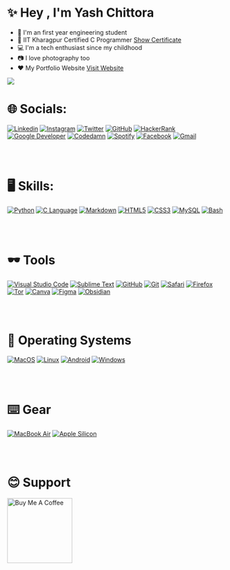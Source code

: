 # ✨ Hey , I'm Yash Chittora 
- 📘 I'm an first year engineering student
- 📜 IIT Kharagpur Certified C Programmer [Show Certificate](https://internalapp.nptel.ac.in/noc/Ecertificate/?q=NPTEL23CS53S4485026204329915)
- 💻 I'm a tech enthusiast since my childhood 
- 📷 I love photography too
- ♥️ My Portfolio Website [Visit Website](https://yashchittora.github.io/Personal-Portfolio/HTML/index.html)

<!-- ![](https://github-readme-stats.vercel.app/api?username=YASHCHITTORA&theme=highcontrast&hide_border=true&include_all_commits=true&count_private=false)<br/> -->
![](https://github-readme-streak-stats.herokuapp.com/?user=YASHCHITTORA&theme=highcontrast&hide_border=true)<br/>
<!-- ![](https://github-readme-stats.vercel.app/api/top-langs/?username=YASHCHITTORA&theme=highcontrast&hide_border=false&include_all_commits=true&count_private=false&layout=compact)
 -->
 

# 🌐 Socials:
[![Linkedin](https://img.shields.io/badge/linkedin-3670A0?style=for-the-badge&logo=linkedin&logoColor=FFFFFF)](https://linkedin.com/in/yashchittora) [![Instagram](https://img.shields.io/badge/Instagram-E4405F?style=for-the-badge&logo=instagram&logoColor=white)](https://instagram.com/yash_chittora) [![Twitter](https://img.shields.io/badge/Twitter-1DA1F2?style=for-the-badge&logo=twitter&logoColor=white)](https://twitter.com/ChittoraYash) [![GitHub](https://img.shields.io/badge/GitHub-100000?style=for-the-badge&logo=github&logoColor=white)](https://github.com/yashchittora) [![HackerRank](https://img.shields.io/badge/-HackerRank-black?style=for-the-badge&logo=hackerrank)](https://www.hackerrank.com/yashchittora) [![Google Developer](https://img.shields.io/badge/-Google%20Developer-black?style=for-the-badge&logo=google)](https://g.dev/yashchittora) [![Codedamn](https://img.shields.io/badge/-Codedamn-black?style=for-the-badge&logo=c)](https://codedamn.com/user/yashchittora)  [![Spotify](https://img.shields.io/badge/Spotify-1ED760?&style=for-the-badge&logo=spotify&logoColor=white)](https://open.spotify.com/playlist/7AQNkvAtzdlan548iUL4sp) <!-- [![Discord](https://img.shields.io/badge/Discord-5865F2?style=for-the-badge&logo=discord&logoColor=white)](htttps://discord.gg/DC) --> [![Facebook](https://img.shields.io/badge/Facebook-1877F2?style=for-the-badge&logo=facebook&logoColor=white)](https://facebook.com/yash.chittora.58) <!-- [![LinkedIn](https://img.shields.io/badge/LinkedIn-0077B5?style=for-the-badge&logo=linkedin&logoColor=white)](https://linkedin.com/in/Linkedin)--> <!--[![Pinterest](https://img.shields.io/badge/Pinterest-%23E60023.svg?&style=for-the-badge&logo=Pinterest&logoColor=white)](https://pinterest.com/Pinterest)-->  <!--[![YouTube](https://img.shields.io/badge/YouTube-FF0000?style=for-the-badge&logo=youtube&logoColor=white)](https://youtube.com/c/Youtube)--> [![Gmail](https://img.shields.io/badge/Gmail-D14836?style=for-the-badge&logo=gmail&logoColor=white)](mailto:yashchittora.code@gmail.com)

<br></br>

# 🖥️ Skills:
[![Python](https://img.shields.io/badge/python-3670A0?style=for-the-badge&logo=python&logoColor=ffdd54)](https://www.python.org) [![C Language](https://img.shields.io/badge/-C%20Language-black?style=for-the-badge&logo=C)](https://en.wikipedia.org/wiki/C_(programming_language)) [![Markdown](https://img.shields.io/badge/markdown-%23000000.svg?style=for-the-badge&logo=markdown&logoColor=white)](https://en.wikipedia.org/wiki/Markdown) [![HTML5](https://img.shields.io/badge/html5-%23E34F26.svg?style=for-the-badge&logo=html5&logoColor=white)](https://developer.mozilla.org/en-US/docs/Glossary/HTML5) [![CSS3](https://img.shields.io/badge/css3-%231572B6.svg?style=for-the-badge&logo=css3&logoColor=white)](https://www.w3schools.com/css/) [![MySQL](https://img.shields.io/badge/mysql-%2300f.svg?style=for-the-badge&logo=mysql&logoColor=white)](https://www.mysql.com) [![Bash](https://img.shields.io/badge/GNU%20Bash-4EAA25?style=for-the-badge&logo=GNU%20Bash&logoColor=white)](https://en.wikipedia.org/wiki/Bash_(Unix_shell))

<br></br>

# 🕶️ Tools
[![Visual Studio Code](https://img.shields.io/badge/VSCode-0078D4?style=for-the-badge&logo=visual%20studio%20code&logoColor=white)](https://code.visualstudio.com) [![Sublime Text](https://img.shields.io/badge/-Sublime%20Text-black?style=for-the-badge&logo=Sublimetext)](https://www.sublimetext.com) [![GitHub](https://img.shields.io/badge/GitHub-100000?style=for-the-badge&logo=github&logoColor=white)](https://github.com) [![Git](https://img.shields.io/badge/GIT-E44C30?style=for-the-badge&logo=git&logoColor=white)](https://git-scm.com) [![Safari](https://img.shields.io/badge/Safari-black?style=for-the-badge&logo=safari&logoColor=white)](https://www.apple.com/safari/) [![Firefox](https://img.shields.io/badge/-Firefox%20Dev-purple?style=for-the-badge&logo=firefox)](https://www.mozilla.org/en-US/firefox/developer/) [![Tor](https://img.shields.io/badge/Tor_Browser-7D4698?style=for-the-badge&logo=Tor-Browser&logoColor=white)](https://www.torproject.org) [![Canva](https://img.shields.io/badge/Canva-%2300C4CC.svg?style=for-the-badge&logo=Canva&logoColor=white)](https://www.canva.com) 	[![Figma](https://img.shields.io/badge/figma-%23F24E1E.svg?style=for-the-badge&logo=figma&logoColor=white)](https://www.figma.com) [![Obsidian](https://img.shields.io/badge/Obsidian-483699?style=for-the-badge&logo=Obsidian&logoColor=white)](https://obsidian.md)

<br></br>

# 💾 Operating Systems 
[![MacOS](https://img.shields.io/badge/mac%20os-000000?style=for-the-badge&logo=apple&logoColor=white)](https://www.apple.com/in/macos/monterey/) [![Linux](https://img.shields.io/badge/Linux-grey?style=for-the-badge&logo=linux&logoColor=white)](https://www.linux.org/) [![Android](https://img.shields.io/badge/Android-darkgreen?style=for-the-badge&logo=android&logoColor=white)](https://www.android.com/intl/en_in/) [![Windows](https://img.shields.io/badge/Windows-0078D6?style=for-the-badge&logo=windows&logoColor=white)](https://www.microsoft.com/en-in/windows)

<br></br>

# ⌨️ Gear
[![MacBook Air](https://img.shields.io/badge/apple%20macbook%20air-333333?style=for-the-badge&logo=apple&logoColor=white)](https://www.apple.com/in/macbook-air-m1/) [![Apple Silicon](https://img.shields.io/badge/apple%20silicon-333333?style=for-the-badge&logo=apple&logoColor=white)](https://www.apple.com/in/newsroom/2020/11/apple-unleashes-m1/)

<br></br>

# 😊 Support
<!-- [![Buy me a coffee](https://img.shields.io/badge/Buy_Me_A_Coffee-FFDD00?style=for-the-badge&logo=buy-me-a-coffee&logoColor=black)](link) [![Paypal](https://img.shields.io/badge/PayPal-00457C?style=for-the-badge&logo=paypal&logoColor=white)](link) -->

<a href="https://www.buymeacoffee.com/yashchittora" target="_blank"><img src="https://cdn.buymeacoffee.com/buttons/v2/default-yellow.png" alt="Buy Me A Coffee" style="width: 150px !important;" ></a>




